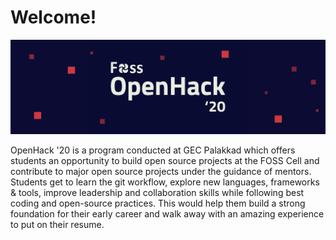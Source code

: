 # Welcome!

![](.gitbook/assets/openhack-banner.png)

OpenHack '20 is a program conducted at GEC Palakkad which offers students an opportunity to build open source projects at the FOSS Cell and contribute to major open source projects under the guidance of mentors. Students get to learn the git workflow, explore new languages, frameworks & tools, improve leadership and collaboration skills while following best coding and open-source practices. This would help them build a strong foundation for their early career and walk away with an amazing experience to put on their resume.

